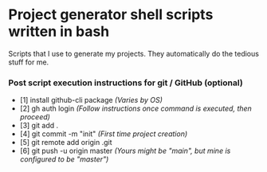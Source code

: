 # Project generator shell scripts written in bash

Scripts that I use to generate my projects. They automatically do the tedious stuff for me.

### Post script execution instructions for git / GitHub (optional)

- [1] install github-cli package _(Varies by OS)_
- [2] gh auth login _(Follow instructions once command is executed, then proceed)_
- [3] git add .
- [4] git commit -m "init" _(First time project creation)_
- [5] git remote add origin _<url>_.git
- [6] git push -u origin master _(Yours might be "main", but mine is configured to be "master")_
